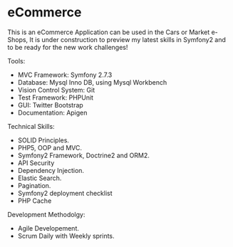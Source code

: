 # eCommerce

This is an eCommerce Application can be used in the Cars or Market e-Shops, It is under construction to preview my latest skills in Symfony2 and to be ready for the new work challenges!

Tools:
- MVC Framework: Symfony 2.7.3
- Database: Mysql Inno DB, using Mysql Workbench
- Vision Control System: Git
- Test Framework: PHPUnit
- GUI: Twitter Bootstrap
- Documentation: Apigen


Technical Skills:
- SOLID Principles.
- PHP5, OOP and MVC.
- Symfony2 Framework, Doctrine2 and ORM2.
- API Security 
- Dependency Injection.
- Elastic Search.
- Pagination.
- Symfony2 deployment checklist
- PHP Cache

Development Methodolgy:
- Agile Developement.
- Scrum Daily with Weekly sprints.
